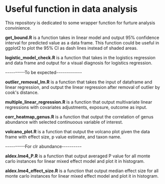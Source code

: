 # Useful function in data analysis
This repository is dedicated to some wrapper function for furture analysis convinience. 

**get_bound.R** is a function takes in linear model and output 95% confidence interval for predicted value as a data frame. This function could be useful in ggplot2 to plot the 95% CI as dash lines instead of shaded areas. 

**logistic_model_check.R** is a function that takes in the logistics regression and data frame and output for a visual diagnosis for logistics regression. 


----------To be expected-------------

**outlier_removal_lm.R** is a function that takes the input of dataframe and linear regression, and output the linear regression after removal of outlier by cook's distance. 

**multiple_linear_regression.R** is a function that output multivariate linear regressions with covariates adjustments, exposure, outcome as input. 

**corr_heatmap_genus.R** is a function that output the correlation of genus abundance with selected continuoous variable of interest.

**volcano_plot.R** is a function that output the volcano plot given the data frame with effect size, p value estimate, and taxon name. 


----------For clr abundance----------

**aldex.lme4_P.R** is a function that output averaged P value for all monte carlo instances for linear mixed effect model and plot it in histogram. 

**aldex.lme4_effect_size.R** is a function that output median effect size for all monte carlo instances for linear mixed effect model and plot it in histogram. 






